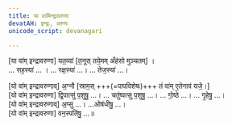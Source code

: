 ```yaml
---
title: या वामिन्द्रावरुणा
devatAH: इन्द्रः, वरुणः
unicode_script: devanagari

---
```

[या वा॑म् इन्द्रावरुणा] यत॒व्या॑ [त॒नूस् तये॒मम् अँह॑सो मुञ्चतम्] ।  
… सह॒स्या॑ … । … रक्ष॒स्या॑ …। … तेज॒स्या॑ …।

[यो वा॑म् इन्द्रावरुणाव्] अ॒ग्नौ [स्राम॒स् +++(=पापविशेषः)+++ तं वा॑म् ए॒तेनाव॑ यजे॒।]  
[यो वा॑म् इन्द्रावरुणा] द्वि॒पात्सु॑ प॒शुषु॒ …। … चतु॑ष्पत्सु प॒शुषु॒ …। … गो॒ष्ठे …।
… गृ॒हेषु॒ …।  
[यो वा॑म् इन्द्रावरुणाव्] अ॒प्सु …। …ओष॑धीषु॒ …।  
[यो वा॑म् इन्द्रावरुणा] वन॒स्पति॑षु॒ …॥